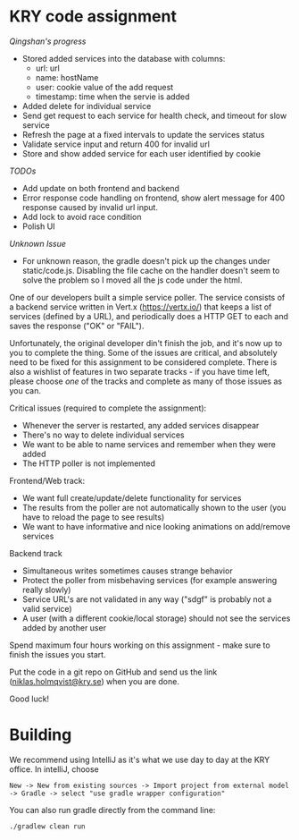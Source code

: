 # KRY code assignment

*Qingshan's progress*

- Stored added services into the database with columns:
   - url: url
   - name: hostName
   - user: cookie value of the add request
   - timestamp: time when the servie is added
- Added delete for individual service
- Send get request to each service for health check, and timeout for slow service
- Refresh the page at a fixed intervals to update the services status
- Validate service input and return 400 for invalid url
- Store and show added service for each user identified by cookie 

*TODOs*
- Add update on both frontend and backend
- Error response code handling on frontend, show alert message for 400 response caused by invalid url input.
- Add lock to avoid race condition
- Polish UI

*Unknown Issue*
- For unknown reason, the gradle doesn't pick up the changes under static/code.js. Disabling the file cache on the handler doesn't seem to solve the problem so I moved all the js code under the html.

One of our developers built a simple service poller.
The service consists of a backend service written in Vert.x (https://vertx.io/) that keeps a list of services (defined by a URL), and periodically does a HTTP GET to each and saves the response ("OK" or "FAIL").

Unfortunately, the original developer din't finish the job, and it's now up to you to complete the thing.
Some of the issues are critical, and absolutely need to be fixed for this assignment to be considered complete.
There is also a wishlist of features in two separate tracks - if you have time left, please choose *one* of the tracks and complete as many of those issues as you can.

Critical issues (required to complete the assignment):

- Whenever the server is restarted, any added services disappear
- There's no way to delete individual services
- We want to be able to name services and remember when they were added
- The HTTP poller is not implemented

Frontend/Web track:
- We want full create/update/delete functionality for services
- The results from the poller are not automatically shown to the user (you have to reload the page to see results)
- We want to have informative and nice looking animations on add/remove services

Backend track
- Simultaneous writes sometimes causes strange behavior
- Protect the poller from misbehaving services (for example answering really slowly)
- Service URL's are not validated in any way ("sdgf" is probably not a valid service)
- A user (with a different cookie/local storage) should not see the services added by another user

Spend maximum four hours working on this assignment - make sure to finish the issues you start.

Put the code in a git repo on GitHub and send us the link (niklas.holmqvist@kry.se) when you are done.

Good luck!

# Building
We recommend using IntelliJ as it's what we use day to day at the KRY office.
In intelliJ, choose
```
New -> New from existing sources -> Import project from external model -> Gradle -> select "use gradle wrapper configuration"
```

You can also run gradle directly from the command line:
```
./gradlew clean run
```
